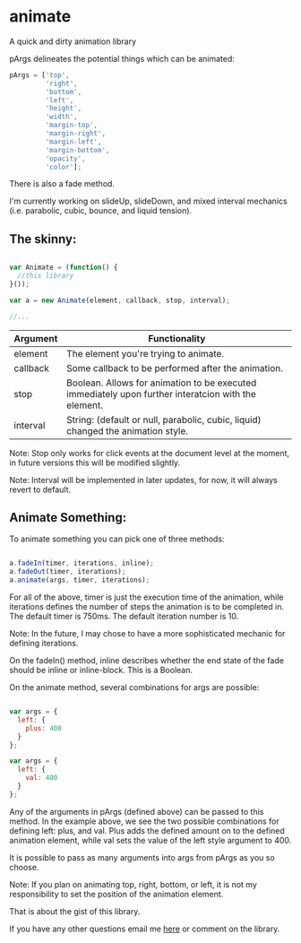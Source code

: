 animate
=======

A quick and dirty animation library

pArgs delineates the potential things which can be animated:

```javascript
pArgs = ['top', 
         'right', 
         'bottom', 
         'left', 
         'height', 
         'width', 
         'margin-top', 
         'margin-right', 
         'margin-left', 
         'margin-bottom', 
         'opacity', 
         'color'];
```

There is also a fade method.

I'm currently working on slideUp, slideDown, and mixed interval mechanics (i.e. parabolic, cubic, bounce, and liquid tension).

## The skinny:

```javascript

var Animate = (function() {
  //this library
}());

var a = new Animate(element, callback, stop, interval);

//...

```

| Argument      | Functionality                                                                                          |
| ------------- | ------------------------------------------------------------------------------------------------------ |
| element       | The element you're trying to animate.                                                                  |
| callback      | Some callback to be performed after the animation.                                                     |
| stop          | Boolean. Allows for animation to be executed immediately upon further interatcion with the element.    |
| interval      | String: (default or null, parabolic, cubic, liquid) changed the animation style.                       |

Note: Stop only works for click events at the document level at the moment, in future versions this will be modified slightly.

Note: Interval will be implemented in later updates, for now, it will always revert to default.

## Animate Something:

To animate something you can pick one of three methods:

```javascript

a.fadeIn(timer, iterations, inline);
a.fadeOut(timer, iterations);
a.animate(args, timer, iterations);

```

For all of the above, timer is just the execution time of the animation, while iterations defines the number of steps the animation is to be completed in. The default timer is 750ms. The default iteration number is 10.

Note: In the future, I may chose to have a more sophisticated mechanic for defining iterations.

On the fadeIn() method, inline describes whether the end state of the fade should be inline or inline-block. This is a Boolean.

On the animate method, several combinations for args are possible:

```javascript

var args = {
  left: {
    plus: 400
  }
};

var args = {
  left: {
    val: 400
  }
};

```

Any of the arguments in pArgs (defined above) can be passed to this method. In the example above, we see the two possible combinations for defining left: plus, and val. Plus adds the defined amount on to the defined animation element, while val sets the value of the left style argument to 400.

It is possible to pass as many arguments into args from pArgs as you so choose.

Note: If you plan on animating top, right, bottom, or left, it is not my responsibility to set the position of the animation element.

That is about the gist of this library.

If you have any other questions email me [here](http://www.joegroseclose.com) or comment on the library.

